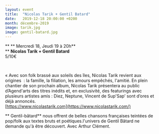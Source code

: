 ```yaml
---
layout: event
title:  "Nicolas Tarik + Gentil Batard"
date:   2019-12-18 20:00:00 +0200
month: décembre-2019
image: tarik.jpg
image: gentil-batard.jpg
---
```


**
**
Mercredi 18, Jeudi 19 à 20h**  
** **Nicolas Tarik + Gentil Batard**<br /> 5/10€

 

« Avec son folk brassé aux soleils des îles, Nicolas Tarik revient aux origines  : la famille, la filiation, les amours empêchés, l'amitié. En plein chantier de son prochain album, Nicolas Tarik présentera au public d’Agend'arts des titres inédits et, en exclusivité, des featurings avec plusieurs artistes amis : Diez, Neptune, Vincent de Sup'Sap’ sont d’ores et déjà annoncés.  
[https://www.nicolastarik.com](https://www.nicolastarik.com/)  



**
Gentil-bâtard** nous offrent de belles chansons françaises teintées de pop/folk aux textes bruts et poétiques.l'univers de Gentil Bâtard ne demande qu'à être découvert. Avec Arthur Clément.